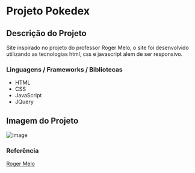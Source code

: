 <h1> Projeto Pokedex </h1>

<h2> Descrição do Projeto </h2>

<p> Site inspirado no projeto do professor Roger Melo, o site foi desenvolvido utilizando as tecnologias html, css e javascript alem de ser responsivo.</p>

<h3>Linguagens / Frameworks / Bibliotecas</h3>

* HTML
* CSS 
* JavaScript
* JQuery

<h2> Imagem do Projeto </h2>

![image](https://user-images.githubusercontent.com/12920246/111535018-64e3a380-8747-11eb-9e8a-afc34b00170d.png)

<h3> Referência </h3>

[Roger Melo](https://www.youtube.com/channel/UCmjDevp9Y8r-qi-xueD3Izg)
